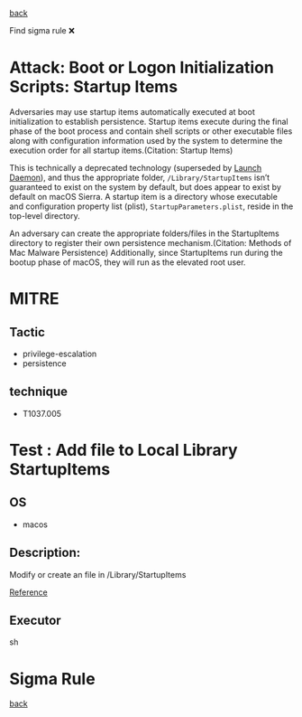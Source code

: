 
[back](../index.md)

Find sigma rule :x: 

# Attack: Boot or Logon Initialization Scripts: Startup Items 

Adversaries may use startup items automatically executed at boot initialization to establish persistence. Startup items execute during the final phase of the boot process and contain shell scripts or other executable files along with configuration information used by the system to determine the execution order for all startup items.(Citation: Startup Items)

This is technically a deprecated technology (superseded by [Launch Daemon](https://attack.mitre.org/techniques/T1543/004)), and thus the appropriate folder, <code>/Library/StartupItems</code> isn’t guaranteed to exist on the system by default, but does appear to exist by default on macOS Sierra. A startup item is a directory whose executable and configuration property list (plist), <code>StartupParameters.plist</code>, reside in the top-level directory. 

An adversary can create the appropriate folders/files in the StartupItems directory to register their own persistence mechanism.(Citation: Methods of Mac Malware Persistence) Additionally, since StartupItems run during the bootup phase of macOS, they will run as the elevated root user.

# MITRE
## Tactic
  - privilege-escalation
  - persistence


## technique
  - T1037.005


# Test : Add file to Local Library StartupItems
## OS
  - macos


## Description:
Modify or create an file in /Library/StartupItems

[Reference](https://www.alienvault.com/blogs/labs-research/diversity-in-recent-mac-malware)


## Executor
sh

# Sigma Rule


[back](../index.md)
